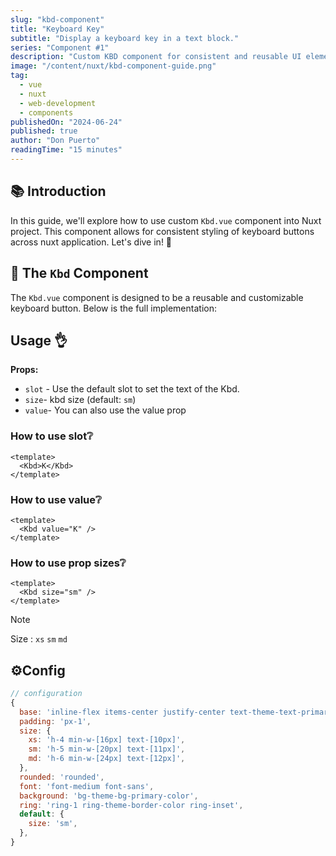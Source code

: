 ```yaml
---
slug: "kbd-component"
title: "Keyboard Key"
subtitle: "Display a keyboard key in a text block."
series: "Component #1"
description: "Custom KBD component for consistent and reusable UI elements for nuxt and vue."
image: "/content/nuxt/kbd-component-guide.png"
tag:
  - vue
  - nuxt
  - web-development
  - components
publishedOn: "2024-06-24"
published: true
author: "Don Puerto"
readingTime: "15 minutes"
---
```


## 📚 Introduction

In this guide, we'll explore how to use custom `Kbd.vue` component into Nuxt project. This component allows for consistent styling of keyboard buttons across nuxt application. Let's dive in! 🚀

## 🧩 The `Kbd` Component
The `Kbd.vue` component is designed to be a reusable and customizable keyboard button. Below is the full implementation:

## Usage 👌

**Props:**
- `slot` - Use the default slot to set the text of the Kbd.
- `size`- kbd size (default: `sm`)
- `value`- You can also use the value prop

### How to use slot❔
```vue
<template>
  <Kbd>K</Kbd>
</template>
```

### How to use value❔
```vue
<template>
  <Kbd value="K" />
</template>
```

### How to use prop sizes❔
```vue
<template>
  <Kbd size="sm" />
</template>

```
> [!NOTE]
> Size : `xs` `sm` `md`


## ⚙️Config
```js
// configuration
{
  base: 'inline-flex items-center justify-center text-theme-text-primary-color',
  padding: 'px-1',
  size: {
    xs: 'h-4 min-w-[16px] text-[10px]',
    sm: 'h-5 min-w-[20px] text-[11px]',
    md: 'h-6 min-w-[24px] text-[12px]',
  },
  rounded: 'rounded',
  font: 'font-medium font-sans',
  background: 'bg-theme-bg-primary-color',
  ring: 'ring-1 ring-theme-border-color ring-inset',
  default: {
    size: 'sm',
  },
}




